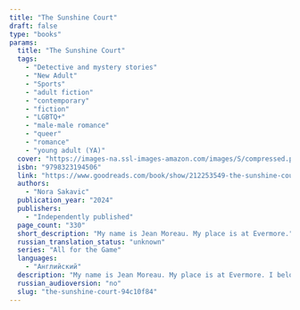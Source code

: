 ```yaml
---
title: "The Sunshine Court"
draft: false
type: "books"
params:
  title: "The Sunshine Court"
  tags:
    - "Detective and mystery stories"
    - "New Adult"
    - "Sports"
    - "adult fiction"
    - "contemporary"
    - "fiction"
    - "LGBTQ+"
    - "male-male romance"
    - "queer"
    - "romance"
    - "young adult (YA)"
  cover: "https://images-na.ssl-images-amazon.com/images/S/compressed.photo.goodreads.com/books/1715708397i/212253549.jpg"
  isbn: "9798323194506"
  link: "https://www.goodreads.com/book/show/212253549-the-sunshine-court"
  authors:
    - "Nora Sakavic"
  publication_year: "2024"
  publishers:
    - "Independently published"
  page_count: "330"
  short_description: "My name is Jean Moreau. My place is at Evermore."
  russian_translation_status: "unknown"
  series: "All for the Game"
  languages:
    - "Английский"
  description: "My name is Jean Moreau. My place is at Evermore. I belong to the Moriyamas. It is a truth Jean has built his life around, a reminder this is the best he can hope for and all he deserves. But when he is stolen from Edgar Allan University and sold to a more dangerous master, Jean is forced to contend with a life outside of the Nest for the first time in five years. The Foxes call his transfer to California a fresh start; Jean knows it is little more than a golden cage. Captain Jeremy Knox is facing his final year with the USC Trojans and fifth straight year falling short of the championships trophy he desperately craves. Taking in the nation’s best defenseman is a no-brainer, even if that man is a Raven. But Jean is no monster, just a man with no hope or desire for a future, and when Evermore's collapse starts dragging Jean's hideous secrets to light, Jeremy is forced to contend with the cost of victory."
  russian_audioversion: "no"
  slug: "the-sunshine-court-94c10f84"
---
```

